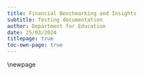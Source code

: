 ```yaml
---
title: Financial Benchmarking and Insights
subtitle: Testing documentation
author: Department for Education
date: 25/03/2024
titlepage: true
toc-own-page: true
---
```


<!-- Leave the rest of this page blank -->
\newpage